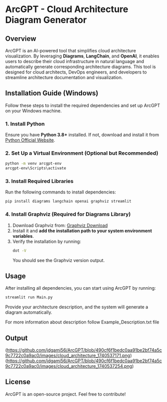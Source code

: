 # ArcGPT - Cloud Architecture Diagram Generator

## Overview
ArcGPT is an AI-powered tool that simplifies cloud architecture visualization. By leveraging **Diagrams**, **LangChain**, and **OpenAI**, it enables users to describe their cloud infrastructure in natural language and automatically generate corresponding architecture diagrams. This tool is designed for cloud architects, DevOps engineers, and developers to streamline architecture documentation and visualization.

## Installation Guide (Windows)
Follow these steps to install the required dependencies and set up ArcGPT on your Windows machine.

### **1. Install Python**
Ensure you have **Python 3.8+** installed. If not, download and install it from [Python Official Website](https://www.python.org/downloads/).

### **2. Set Up a Virtual Environment (Optional but Recommended)**
```sh
python -m venv arcgpt-env
arcgpt-env\Scripts\activate
```

### **3. Install Required Libraries**
Run the following commands to install dependencies:
```sh
pip install diagrams langchain openai graphviz streamlit
```

### **4. Install Graphviz (Required for Diagrams Library)**
1. Download Graphviz from: [Graphviz Download](https://graphviz.gitlab.io/download/)
2. Install it and **add the installation path to your system environment variables**.
3. Verify the installation by running:
   ```sh
   dot -V
   ```
   You should see the Graphviz version output.

## Usage
After installing all dependencies, you can start using ArcGPT by running:
```sh
streamlit run Main.py
```

Provide your architecture description, and the system will generate a diagram automatically.

For more information about description follow Example_Description.txt file
## Output
(https://github.com/jdgami56/ArcGPT/blob/490cf6f1bedc0aa91be2bf74a5c9c7722c0a9ac0/images/cloud_architecture_1740537171.png)
(https://github.com/jdgami56/ArcGPT/blob/490cf6f1bedc0aa91be2bf74a5c9c7722c0a9ac0/images/cloud_architecture_1740537254.png)


## License
ArcGPT is an open-source project. Feel free to contribute!

